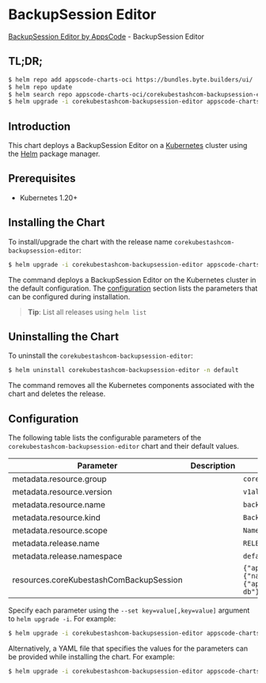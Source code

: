 # BackupSession Editor

[BackupSession Editor by AppsCode](https://appscode.com) - BackupSession Editor

## TL;DR;

```bash
$ helm repo add appscode-charts-oci https://bundles.byte.builders/ui/
$ helm repo update
$ helm search repo appscode-charts-oci/corekubestashcom-backupsession-editor --version=v0.8.0
$ helm upgrade -i corekubestashcom-backupsession-editor appscode-charts-oci/corekubestashcom-backupsession-editor -n default --create-namespace --version=v0.8.0
```

## Introduction

This chart deploys a BackupSession Editor on a [Kubernetes](http://kubernetes.io) cluster using the [Helm](https://helm.sh) package manager.

## Prerequisites

- Kubernetes 1.20+

## Installing the Chart

To install/upgrade the chart with the release name `corekubestashcom-backupsession-editor`:

```bash
$ helm upgrade -i corekubestashcom-backupsession-editor appscode-charts-oci/corekubestashcom-backupsession-editor -n default --create-namespace --version=v0.8.0
```

The command deploys a BackupSession Editor on the Kubernetes cluster in the default configuration. The [configuration](#configuration) section lists the parameters that can be configured during installation.

> **Tip**: List all releases using `helm list`

## Uninstalling the Chart

To uninstall the `corekubestashcom-backupsession-editor`:

```bash
$ helm uninstall corekubestashcom-backupsession-editor -n default
```

The command removes all the Kubernetes components associated with the chart and deletes the release.

## Configuration

The following table lists the configurable parameters of the `corekubestashcom-backupsession-editor` chart and their default values.

|                Parameter                | Description |                                                                                                                            Default                                                                                                                             |
|-----------------------------------------|-------------|----------------------------------------------------------------------------------------------------------------------------------------------------------------------------------------------------------------------------------------------------------------|
| metadata.resource.group                 |             | <code>core.kubestash.com</code>                                                                                                                                                                                                                                |
| metadata.resource.version               |             | <code>v1alpha1</code>                                                                                                                                                                                                                                          |
| metadata.resource.name                  |             | <code>backupsessions</code>                                                                                                                                                                                                                                    |
| metadata.resource.kind                  |             | <code>BackupSession</code>                                                                                                                                                                                                                                     |
| metadata.resource.scope                 |             | <code>Namespaced</code>                                                                                                                                                                                                                                        |
| metadata.release.name                   |             | <code>RELEASE-NAME</code>                                                                                                                                                                                                                                      |
| metadata.release.namespace              |             | <code>default</code>                                                                                                                                                                                                                                           |
| resources.coreKubestashComBackupSession |             | <code>{"apiVersion":"core.kubestash.com/v1alpha1","kind":"BackupSession","metadata":{"name":"backup-app","namespace":"demo"},"spec":{"invoker":{"apiGroup":"core.kubestash.com","kind":"BackupConfiguration","name":"ace-db"},"session":"full-backup"}}</code> |


Specify each parameter using the `--set key=value[,key=value]` argument to `helm upgrade -i`. For example:

```bash
$ helm upgrade -i corekubestashcom-backupsession-editor appscode-charts-oci/corekubestashcom-backupsession-editor -n default --create-namespace --version=v0.8.0 --set metadata.resource.group=core.kubestash.com
```

Alternatively, a YAML file that specifies the values for the parameters can be provided while
installing the chart. For example:

```bash
$ helm upgrade -i corekubestashcom-backupsession-editor appscode-charts-oci/corekubestashcom-backupsession-editor -n default --create-namespace --version=v0.8.0 --values values.yaml
```
